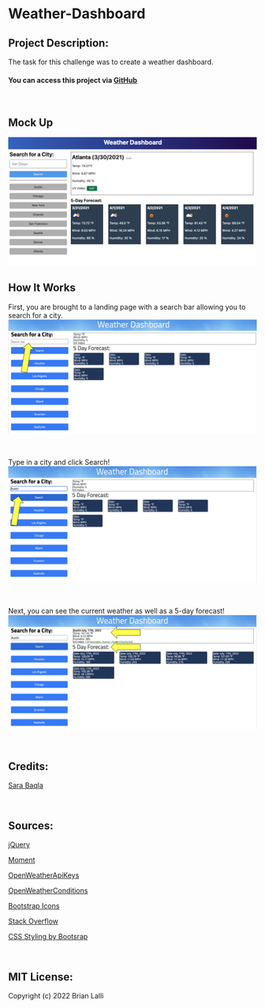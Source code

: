 # Weather-Dashboard

## Project Description:
The task for this challenge was to create a weather dashboard.

#### You can access this project via [GitHub]( https://brianlalli.github.io/Weather-Dashboard/)

<br>


## Mock Up
![Mock Up](./assets/images/06-server-side-apis-homework-demo.png)

## How It Works
First, you are brought to a landing page with a search bar allowing you to search for a city.
![Landing Page](./assets/images/Landing%20Page.png)

<br>

Type in a city and click Search!
![Typing City](./assets/images/Search%20City.png)

<br>

Next, you can see the current weather as well as a 5-day forecast!
![Current Weather & 5-Day Forecast](./assets/images/Weather.png)

<br>

## Credits:
[Sara Baqla](https://github.com/missatrox44)

<br>

## Sources:
[jQuery](https://api.jquery.com/addclass/)

[Moment](ttps://momentjs.com/docs/#/displaying/)

[OpenWeatherApiKeys](https://home.openweathermap.org/api_keys)

[OpenWeatherConditions](https://openweathermap.org/weather-conditions)

[Bootstrap Icons](https://icons.getbootstrap.com/)

[Stack Overflow](https://stackoverflow.com/questions/65274643/changing-background-color-with-else-if-statement-jquery)

[CSS Styling by Bootsrap](https://startbootstrap.com/)

<br>

## MIT License:

Copyright (c) 2022 Brian Lalli